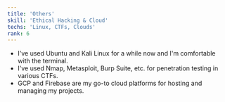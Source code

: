 ```yaml
---
title: 'Others'
skill: 'Ethical Hacking & Cloud'
techs: 'Linux, CTFs, Clouds'
rank: 6
---
```

- I've used Ubuntu and Kali Linux for a while now and I'm comfortable with the terminal.
- I've used Nmap, Metasploit, Burp Suite, etc. for penetration testing in various CTFs.
- GCP and Firebase are my go-to cloud platforms for hosting and managing my projects.
